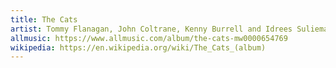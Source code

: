 ```yaml
---
title: The Cats
artist: Tommy Flanagan, John Coltrane, Kenny Burrell and Idrees Sulieman
allmusic: https://www.allmusic.com/album/the-cats-mw0000654769
wikipedia: https://en.wikipedia.org/wiki/The_Cats_(album)
---
```

